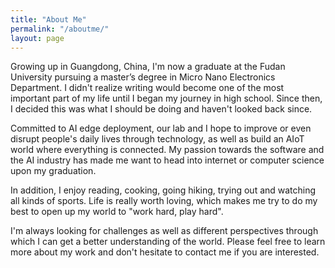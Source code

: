 ```yaml
---
title: "About Me"
permalink: "/aboutme/"
layout: page
---
```


Growing up in Guangdong, China, I'm now a graduate at the Fudan University pursuing a master’s degree in Micro Nano Electronics Department. I didn't realize writing would become one of the most important part of my life until I began my journey in high school. Since then, I decided this was what I should be doing and haven't looked back since.

Committed to AI edge deployment, our lab and I hope to improve or even disrupt people's daily lives through technology, as well as build an AIoT world where everything is connected. My passion towards the software and the AI industry has made me want to head into internet or computer science upon my graduation.

In addition, I enjoy reading, cooking, going hiking, trying out and watching all kinds of sports. Life is really worth loving, which makes me try to do my best to open up my world to "work hard, play hard".

I'm always looking for challenges as well as different perspectives through which I can get a better understanding of the world. Please feel free to learn more about my work and don't hesitate to contact me if you are interested.


